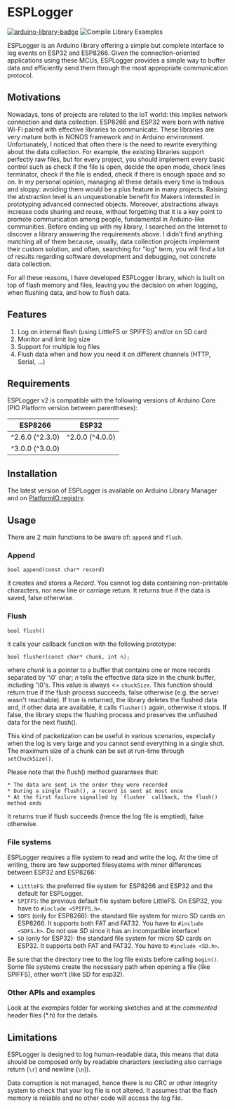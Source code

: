 # ESPLogger

[![arduino-library-badge](https://www.ardu-badge.com/badge/ESPLogger.svg)](https://www.ardu-badge.com/ESPLogger) ![Compile Library Examples](https://github.com/fabianoriccardi/ESPLogger/actions/workflows/LibraryBuild.yml/badge.svg)

ESPLogger is an Arduino library offering a simple but complete interface to log events on ESP32 and ESP8266. Given the connection-oriented applications using these MCUs, ESPLogger provides a simple way to buffer data and efficiently send them through the most appropriate communication protocol.

## Motivations

Nowadays, tons of projects are related to the IoT world: this implies network connection and data collection. ESP8266 and ESP32 were born with native Wi-Fi paired with effective libraries to communicate. These libraries are very mature both in NONOS framework and in Arduino environment. Unfortunately, I noticed that often there is the need to rewrite everything about the data collection. For example, the existing libraries support perfectly raw files, but for every project, you should implement every basic control such as check if the file is open, decide the open mode, check lines terminator, check if the file is ended, check if there is enough space and so on. In my personal opinion, managing all these details every time is tedious and sloppy: avoiding them would be a plus feature in many projects. Raising the abstraction level is an unquestionable benefit for Makers interested in prototyping advanced connected objects. Moreover, abstractions always increase code sharing and reuse, without forgetting that it is a key point to promote communication among people, fundamental in Arduino-like communities. Before ending up with my library, I searched on the Internet to discover a library answering the requirements above. I didn't find anything matching all of them because, usually, data collection projects implement their custom solution, and often, searching for "log" term, you will find a lot of results regarding software development and debugging, not concrete data collection.

For all these reasons, I have developed ESPLogger library, which is built on top of flash memory and files, leaving you the decision on when logging, when flushing data, and how to flush data.

## Features

1. Log on internal flash (using LittleFS or SPIFFS) and/or on SD card
2. Monitor and limit log size
3. Support for multiple log files
4. Flush data when and how you need it on different channels (HTTP, Serial, ...)

## Requirements

ESPLogger v2 is compatible with the following versions of Arduino Core (PIO Platform version between parentheses):

| ESP8266           | ESP32             |
|-------------------|-------------------|
| ^2.6.0 (^2.3.0)   |   ^2.0.0 (^4.0.0) |
| ^3.0.0 (^3.0.0)   |                   |

## Installation

The latest version of ESPLogger is available on Arduino Library Manager and on [PlatformIO registry](https://platformio.org/lib/show/5879/ESPLogger).

## Usage

There are 2 main functions to be aware of: `append` and `flush`.

### Append

    bool append(const char* record)

it creates and stores a *Record*. You cannot log data containing non-printable characters, nor new line or carriage return. It returns true if the data is saved, false otherwise.

### Flush

    bool flush()

it calls your callback function with the following prototype:

    bool flusher(const char* chunk, int n);

where *chunk* is a pointer to a buffer that contains one or more records separated by '\0' char; *n* tells the effective data size in the chunk buffer, including '\0's. This value is always <= `chuckSize`. This function should return true if the flush process succeeds, false otherwise (e.g. the server wasn't reachable). If true is returned, the library deletes the flushed data and, if other data are available, it calls `flusher()` again, otherwise it stops. If false, the library stops the flushing process and preserves the unflushed data for the next flush().

This kind of packetization can be useful in various scenarios, especially when the log is very large and you cannot send everything in a single shot. The maximum size of a chunk can be set at run-time through `setChuckSize()`.

Please note that the flush() method guarantees that:

    * The data are sent in the order they were recorded 
    * During a single flush(), a record is sent at most once
    * At the first failure signalled by `flusher` callback, the flush() method ends

It returns true if flush succeeds (hence the log file is emptied), false otherwise.

### File systems

ESPLogger requires a file system to read and write the log. At the time of writing, there are few supported filesystems with minor differences between ESP32 and ESP8266:

* `LittleFS`: the preferred file system for ESP8266 and ESP32 and the default for ESPLogger.
* `SPIFFS`: the previous default file system before LittleFS. On ESP32, you have to `#include <SPIFFS.h>`.
* `SDFS` (only for ESP8266): the standard file system for micro SD cards on ESP8266. It supports both FAT and FAT32. You have to `#include <SDFS.h>`. Do not use *SD* since it has an incompatible interface!
* `SD` (only for ESP32): the standard file system for micro SD cards on ESP32. It supports both FAT and FAT32. You have to `#include <SD.h>`.

Be sure that the directory tree to the log file exists before calling `begin()`. Some file systems create the necessary path when opening a file (like SPIFFS), other won't (like SD for esp32).

### Other APIs and examples

Look at the *examples* folder for working sketches and at the *commented* header files (*.h) for the details.

## Limitations

ESPLogger is designed to log human-readable data, this means that data should be composed only by readable characters (excluding also carriage return (`\r`) and newline (`\n`)).

Data corruption is not managed, hence there is no CRC or other integrity system to check that your log file is not altered. It assumes that the flash memory is reliable and no other code will access the log file.
